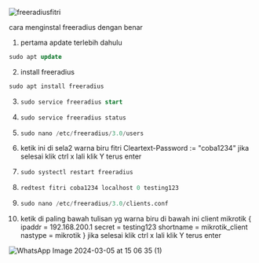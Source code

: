 
![freeradiusfitri](https://github.com/asmarfil/laporan/assets/156057446/207aa2ac-faba-4a49-bd17-3e7115539c16)

cara menginstal freeradius dengan benar 
1. pertama apdate terlebih dahulu
```sql
sudo apt update
```
2. install freeradius
```sql
sudo apt install freeradius
```
3. ```sql
   sudo service freeradius start
   ```
4. ```sql
   sudo service freeradius status
    ```
5.  ```sql
    sudo nano /etc/freeradius/3.0/users
     ```
6.  ketik ini di sela2 warna biru 
    fitri Cleartext-Password := "coba1234"
    jika selesai klik ctrl x lali klik Y terus enter 
8.  ```sql
    sudo systectl restart freeradius
     ```
9.  ```sql
    redtest fitri coba1234 localhost 0 testing123
     ```
10.  ```sql
     sudo nano /etc/freeradius/3.0/clients.conf
      ```
11.  ketik di paling bawah tulisan yg warna biru di bawah ini
     client mikrotik {
        ipaddr = 192.168.200.1
        secret = testing123
        shortname = mikrotik_client
        nastype = mikrotik
    }
jika selesai klik ctrl x lali klik Y terus enter

![WhatsApp Image 2024-03-05 at 15 06 35 (1)](https://github.com/asmarfil/laporan/assets/156057446/8123042d-94d7-4d54-b59c-c37fff95da64)

    
